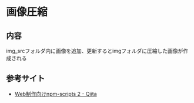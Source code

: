 # 画像圧縮

## 内容
img_srcフォルダ内に画像を追加、更新するとimgフォルダに圧縮した画像が作成される

## 参考サイト
- [Web制作向けnpm-scripts 2 - Qiita](https://qiita.com/takeshisakuma/items/5c6b0ff729f2c010e1b2#%E5%85%AC%E9%96%8B)